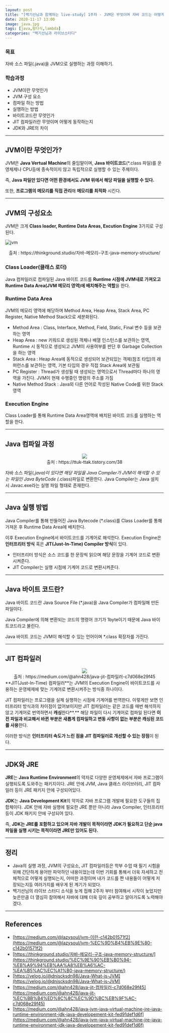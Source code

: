 ```yaml
---
layout: post
title: "[백기선님과 함께하는 live-study] 1주차 - JVM은 무엇이며 자바 코드는 어떻게 실행하는 것인가."
date: 2020-11-17 13:00
image: java.jpg
tags: [java,람다식,lambda]
categories: "백기선님과 라이브스터디"
---
```


### 목표

자바 소스 파일(.java)을 JVM으로 실행하는 과정 이해하기.

### 학습과정

- JVM이란 무엇인가
- JVM 구성 요소
- 컴파일 하는 방법
- 실행하는 방법
- 바이트코드란 무엇인가
- JIT 컴파일러란 무엇이며 어떻게 동작하는지
- JDK와 JRE의 차이

---

## JVM이란 무엇인가?

JVM은 **Java Vertual Machine**의 줄임말이며, **Java 바이트코드**(*.class 파일)를 운영체제나 CPU등에 종속적이지 않고 독립적으로 실행할 수 있는 주체이다.

즉, **Java 파일만 있다면 어떤 환경에서도 JVM 위에서 해당 파일을 실행할 수 있다.**

또한, **프로그램의 메모리를 직접 관리**해 **메모리를 최적화** 시킨다.

---

## JVM의 구성요소

JVM은 크게 **Class loader, Runtime Data Areas, Excution Engine** 3가지로 구성된다.

![jvm](https://user-images.githubusercontent.com/52314663/99345185-15928100-28d5-11eb-985c-75c751468169.png)

<center>출처 : https://thinkground.studio/자바-메모리-구조-java-memory-structure/</center>

### Class Loader(클래스 로더)

Java 컴파일러로 컴파일된 Java 바이트 코드를 **Runtime 시점에** **JVM내로 가져오고 Runtime Data Area(JVM 메모리 영역)에 배치해주는 역할**을 한다. 

### Runtime Data Area

JVM의 메모리 영역에 해당하며 Method Area, Heap Area, Stack Area, PC Register, Native Method Stack으로 세분화된다.

- Method Area : Class, Interface, Method, Field, Static, Final 변수 등을 보관하는 영역
- Heap Area : new 키워드로 생성된 객체나 배열 인스턴스를 보관하는 영역, Runtime 시 동적으로 생성되고 JVM이 사용여부를 판단 후 Garbage Collection을 하는 영역
- Stack Area : Heap Area에 동적으로 생성되어 보관되있는 객체(참조 타입)의 래퍼런스를 보관하는 영역, 기본 타입의 경우 직접 Stack Area에 보관됨
- PC Register : Thread가 생성될 때 생성되는 영역으로서 Thread마다 하나의 영역을 가진다. JVM이 현재 수행중인 명령의 주소를 가짐
- Native Method Stack : Java외 다른 언어로 작성된 Native Code를 위한 Stack 영역

### Execution Engine

Class Loader를 통해 Runtime Data Area영역에 배치된 바이트 코드를 실행하는 역할을 한다.

---

## Java 컴파일 과정

<center><img src="https://user-images.githubusercontent.com/52314663/99345263-3ce94e00-28d5-11eb-9ffd-d1832f985e9a.png"></center>

<center>출처 : https://ttuk-ttak.tistory.com/38</center>


자바 소스 파일(*.java)이 있다면 해당 파일을 Java Compiler가 JVM이 해석할 수 있는 파일인 Java ByteCode (*.class)파일로 변환한다. Java Compiler는 Java 설치 시  Javac.exe라는 실행 파일 형태로 존재한다.

---

## Java 실행 방법

Java Compiler를 통해 만들어진 Java Bytecode (*.class)를 Class Loader를 통해 가져온 후 Runtime Data Area에 배치한다. 

이후 Execution Engine에서 바이트코드를 기계어로 해석한다. Execution Engine은 **인터프리터 방식** 혹은 **JIT(Just-In-Time) Compiler 방식**이 있다.

- 인터프리터 방식은 소스 코드를 한 문장씩 읽으며 해당 문장을 기계어 코드로 변환시켜준다.
- JIT Compiler는 실행 시점에 기계어 코드로 변환시켜준다.

---

## Java 바이트 코드란?

Java 바이트 코드란 Java Source File (*.java)을 Java Compiler가 컴파일해 만든 파일이다. 

Java Compiler에 의해 변환되는 코드의 명령어 크기가 1byte이기 때문에 Java 바이트코드라고 불린다.

Java 바이트 코드는 JVM이 해석할 수 있는 언어이며 *.class 확장자를 가진다.

---

## JIT 컴파일러

<center><img src="https://user-images.githubusercontent.com/52314663/99345263-3ce94e00-28d5-11eb-9ffd-d1832f985e9a.png"></center>


<center> 출처 : https://medium.com/@ahn428/java-jit-컴파일러-c7d068e29f45 </center>
**JIT(Just-In-Time) 컴파일러**는 JVM의 Execution Engine이 바이트코드를 사용하는 운영체제에 맞는 기계어로 변환시켜주는 방식중 하나이다.

JIT 컴파일러는 프로그램을 실제 실행하는 시점에 기계어를 번역한다. 이렇게만 보면 인터프리터 방식과의 차이점이 없어보이지만 JIT 컴파일러는 같은 코드를 매번 해석하지 않고 기계어로 번역하면서 **캐싱**한다**.** 해당 파일이 다시 기계어로 컴파일 된다면 **이전 파일과 비교해서 바뀐 부분은 새롭게 컴파일하고 변동 사항이 없는 부분은 캐싱된 코드를 사용**한다.

이러한 방식은 **인터프리터 속도가 느린 점을 JIT 컴파일러로 개선할 수 있는 장점**이 된다.

---

## JDK와 JRE

**JRE**는 **Java Runtime Environment**의 약자로 다양한 운영체제에서 자바 프로그램이 실행되도록 도와주는 패키지이다. JRE 안에 JVM, Java 클래스 라이브러리, JIT 컴파일러 등이 JRE 패키지 안에 구성되어있다.

**JDK**는 **Java Development Kit**의 약자로 자바 프로그램 개발에 필요한 도구들의 집합체이다. JDK 안에 자바 실행에 필요한 JRE 뿐만 아니라 Java Compiler, 인터프리터 등이 JDK 패키지 안에 구성되어 있다.

즉, **JDK는 JRE를 포함하고 있으며 자바 개발이 목적이라면 JDK가 필요하고 단순 java 파일을 실행 시키는 목적이라면 JRE만 있어도 된다.**

---

## 정리

- Java의 실행 과정, JVM의 구성요소, JIT 컴파일러등은 학부 수업 때 필기 시험을 위해 간단하게 용어만 파악하던 내용이었는데 이번 기회를 통해서 더욱 자세하고 전체적으로 어떻게 실행되는지, 어떠한 과정이며 내가 코드를 짠 내용들이 어떻게 저장되는지등 여러가지를 배우게 된 계기가 되었다.
- 백기선님의 라이브 스터디 소식을 늦게 접해 2주차 부터 참여해서 시작이 늦었지만 늦은만큼 더 열심히 참여해서 자바에 대해 더욱 깊이 공부하고 알아가도록 노력해야겠다.

---

## References

- [https://medium.com/@lazysoul/jvm-이란-c142b01571f2](https://medium.com/@lazysoul/jvm-%EC%9D%B4%EB%9E%80-c142b01571f2)
- [https://thinkground.studio/자바-메모리-구조-java-memory-structure/](https://thinkground.studio/%EC%9E%90%EB%B0%94-%EB%A9%94%EB%AA%A8%EB%A6%AC-%EA%B5%AC%EC%A1%B0-java-memory-structure/)
- [https://velog.io/@dnjscksdn98/Java-What-is-JVM](https://velog.io/@dnjscksdn98/Java-What-is-JVM)
- [https://medium.com/@ahn428/java-jit-컴파일러-c7d068e29f45](https://medium.com/@ahn428/java-jit-%EC%BB%B4%ED%8C%8C%EC%9D%BC%EB%9F%AC-c7d068e29f45)
- [https://medium.com/@ahn428/java-jvm-java-virtual-machine-jre-java-runtime-environment-jdk-java-developement-kit-fed91def1d6f](https://medium.com/@ahn428/java-jvm-java-virtual-machine-jre-java-runtime-environment-jdk-java-developement-kit-fed91def1d6f)